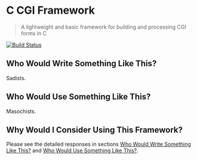 # C CGI Framework

> A lightweight and basic framework for building and processing CGI forms in C

[![Build Status](https://travis-ci.org/hedenface/c-cgi-framework.svg?branch=main)](https://travis-ci.org/hedenface/c-cgi-framework)

## Who Would Write Something Like This?

Sadists.

## Who Would Use Something Like This?

Masochists.

## Why Would I Consider Using This Framework?

Please see the detailed responses in sections [Who Would Write Something Like This?](#who-would-write-something-like-this) and [Who Would Use Something Like This?](#who-would-use-something-like-this).

